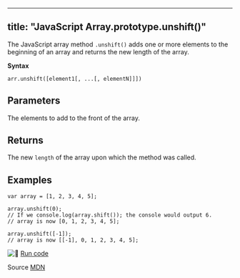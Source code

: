 
---
title: "JavaScript Array.prototype.unshift()"
---

The JavaScript array method `.unshift()` adds one or more elements to the beginning of an array and returns the new length of the array.

**Syntax**

    arr.unshift([element1[, ...[, elementN]]])

## Parameters

The elements to add to the front of the array.

## Returns

The new `length` of the array upon which the method was called.

## Examples

    var array = [1, 2, 3, 4, 5];

    array.unshift(0);
    // If we console.log(array.shift()); the console would output 6.
    // array is now [0, 1, 2, 3, 4, 5];

    array.unshift([-1]);
    // array is now [[-1], 0, 1, 2, 3, 4, 5];

![:rocket:](//forum.freecodecamp.com/images/emoji/emoji_one/rocket.png?v=2 ":rocket:") [Run code](https://repl.it/C2V3)

Source [MDN](https://developer.mozilla.org/en/docs/Web/JavaScript/Reference/Global_Objects/Array/unshift)
